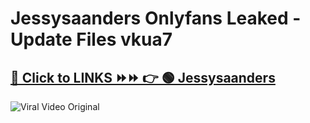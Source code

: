 
 # Jessysaanders Onlyfans Leaked - Update Files vkua7

## <h2><a href="https://clipsfans.com/Jessysaanders&ref=git">🔗 Click to LINKS ⏩⏩ 👉 🟢 Jessysaanders </a></h2>

<a href="https://clipsfans.com/Jessysaanders&ref=git" rel="nofollow" data-target="animated-image.originalLink"><img src="https://i.ibb.co.com/xMMVF88/686577567.gif" alt="Viral Video Original" style="max-width: 100%; display: inline-block;" data-target="animated-image.originalImage"></a>

